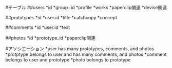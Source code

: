 #テーブル
  ##users
    *id
    *group−id
    *profile
    *works
    *paperclip関連
    *devise関連

  ##prototypes
    *id
    *user.id
    *title
    *catchcopy
    *concept

  ##comments
    *id
    *user.id
    *text

  ##photos
    *id
    *prototype_id
    *paperclip関連

#アソシエーション
  *user has many prototypes, comments, and photos
  *protptype belongs to user and has many comments, and photos
  *comment belongs to user and prototype
  *photo belongs to prototype
